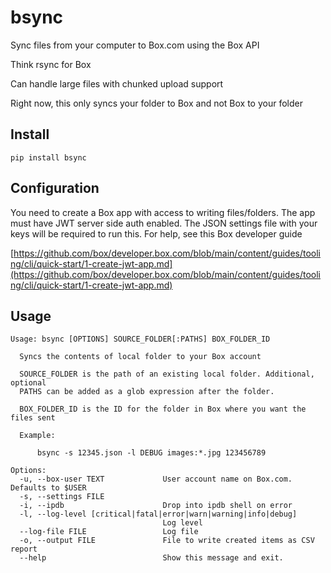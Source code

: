 # bsync
Sync files from your computer to Box.com using the Box API

Think rsync for Box

Can handle large files with chunked upload support

Right now, this only syncs your folder to Box and not Box to your folder

## Install

`pip install bsync`

## Configuration

You need to create a Box app with access to writing files/folders.
The app must have JWT server side auth enabled.
The JSON settings file with your keys will be required to run this.
For help, see this Box developer guide

[https://github.com/box/developer.box.com/blob/main/content/guides/tooling/cli/quick-start/1-create-jwt-app.md](https://github.com/box/developer.box.com/blob/main/content/guides/tooling/cli/quick-start/1-create-jwt-app.md)

## Usage


```
Usage: bsync [OPTIONS] SOURCE_FOLDER[:PATHS] BOX_FOLDER_ID

  Syncs the contents of local folder to your Box account

  SOURCE_FOLDER is the path of an existing local folder. Additional, optional
  PATHS can be added as a glob expression after the folder.

  BOX_FOLDER_ID is the ID for the folder in Box where you want the files sent

  Example:

      bsync -s 12345.json -l DEBUG images:*.jpg 123456789

Options:
  -u, --box-user TEXT             User account name on Box.com. Defaults to $USER
  -s, --settings FILE
  -i, --ipdb                      Drop into ipdb shell on error
  -l, --log-level [critical|fatal|error|warn|warning|info|debug]
                                  Log level
  --log-file FILE                 Log file
  -o, --output FILE               File to write created items as CSV report
  --help                          Show this message and exit.
  ```
